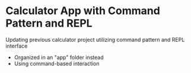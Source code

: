 # Calculator App with Command Pattern and REPL

Updating previous calculator project utilizing command pattern and REPL interface
- Organized in an "app" folder instead
- Using command-based interaction